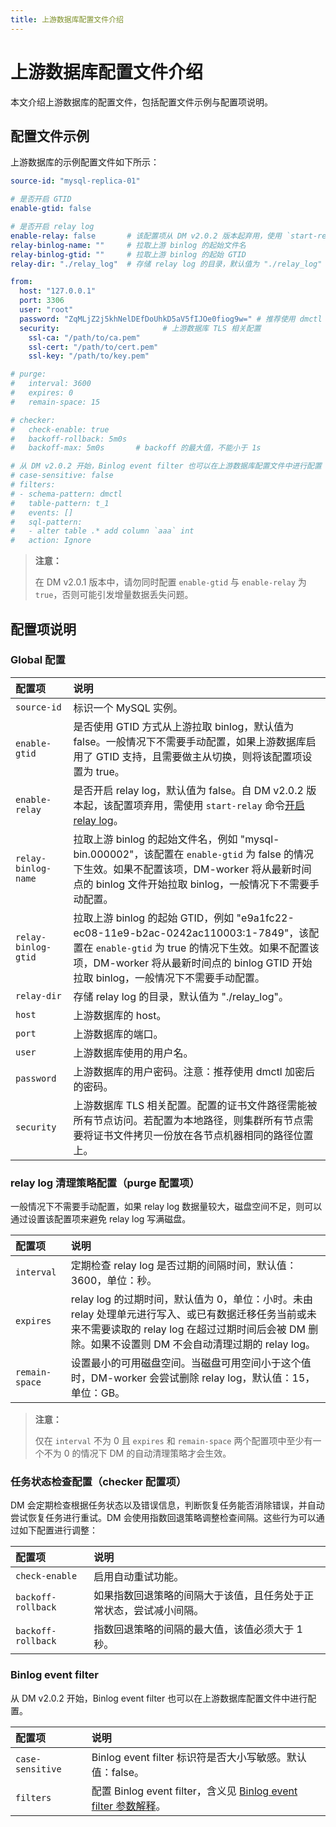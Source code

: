 ```yaml
---
title: 上游数据库配置文件介绍
---
```


# 上游数据库配置文件介绍

本文介绍上游数据库的配置文件，包括配置文件示例与配置项说明。

## 配置文件示例

上游数据库的示例配置文件如下所示：

```yaml
source-id: "mysql-replica-01"

# 是否开启 GTID
enable-gtid: false

# 是否开启 relay log
enable-relay: false       # 该配置项从 DM v2.0.2 版本起弃用，使用 `start-relay` 命令开启 relay log
relay-binlog-name: ""     # 拉取上游 binlog 的起始文件名
relay-binlog-gtid: ""     # 拉取上游 binlog 的起始 GTID
relay-dir: "./relay_log"  # 存储 relay log 的目录，默认值为 "./relay_log"

from:
  host: "127.0.0.1"
  port: 3306
  user: "root"
  password: "ZqMLjZ2j5khNelDEfDoUhkD5aV5fIJOe0fiog9w=" # 推荐使用 dmctl 对上游数据库的用户密码加密之后的密码
  security:                       # 上游数据库 TLS 相关配置
    ssl-ca: "/path/to/ca.pem"
    ssl-cert: "/path/to/cert.pem"
    ssl-key: "/path/to/key.pem"

# purge:
#   interval: 3600
#   expires: 0
#   remain-space: 15

# checker:
#   check-enable: true
#   backoff-rollback: 5m0s
#   backoff-max: 5m0s       # backoff 的最大值，不能小于 1s

# 从 DM v2.0.2 开始，Binlog event filter 也可以在上游数据库配置文件中进行配置
# case-sensitive: false
# filters:
# - schema-pattern: dmctl
#   table-pattern: t_1
#   events: []
#   sql-pattern:
#   - alter table .* add column `aaa` int
#   action: Ignore
```

> **注意：**
>
> 在 DM v2.0.1 版本中，请勿同时配置 `enable-gtid` 与 `enable-relay` 为 `true`，否则可能引发增量数据丢失问题。

## 配置项说明

### Global 配置

| 配置项        | 说明                                    |
| :------------ | :--------------------------------------- |
| `source-id` | 标识一个 MySQL 实例。|
| `enable-gtid` | 是否使用 GTID 方式从上游拉取 binlog，默认值为 false。一般情况下不需要手动配置，如果上游数据库启用了 GTID 支持，且需要做主从切换，则将该配置项设置为 true。 |
| `enable-relay` | 是否开启 relay log，默认值为 false。自 DM v2.0.2 版本起，该配置项弃用，需使用 `start-relay` 命令[开启 relay log](relay-log.md#启动停止-relay-log)。 |
| `relay-binlog-name` | 拉取上游 binlog 的起始文件名，例如 "mysql-bin.000002"，该配置在 `enable-gtid` 为 false 的情况下生效。如果不配置该项，DM-worker 将从最新时间点的 binlog 文件开始拉取 binlog，一般情况下不需要手动配置。 |
| `relay-binlog-gtid` | 拉取上游 binlog 的起始 GTID，例如 "e9a1fc22-ec08-11e9-b2ac-0242ac110003:1-7849"，该配置在 `enable-gtid` 为 true 的情况下生效。如果不配置该项，DM-worker 将从最新时间点的 binlog GTID 开始拉取 binlog，一般情况下不需要手动配置。 |
| `relay-dir` | 存储 relay log 的目录，默认值为 "./relay_log"。|
| `host` | 上游数据库的 host。|
| `port` | 上游数据库的端口。|
| `user` | 上游数据库使用的用户名。|
| `password` | 上游数据库的用户密码。注意：推荐使用 dmctl 加密后的密码。|
| `security` | 上游数据库 TLS 相关配置。配置的证书文件路径需能被所有节点访问。若配置为本地路径，则集群所有节点需要将证书文件拷贝一份放在各节点机器相同的路径位置上。|

### relay log 清理策略配置（purge 配置项）

一般情况下不需要手动配置，如果 relay log 数据量较大，磁盘空间不足，则可以通过设置该配置项来避免 relay log 写满磁盘。

| 配置项        | 说明                                    |
| :------------ | :--------------------------------------- |
| `interval` | 定期检查 relay log 是否过期的间隔时间，默认值：3600，单位：秒。 |
| `expires` | relay log 的过期时间，默认值为 0，单位：小时。未由 relay 处理单元进行写入、或已有数据迁移任务当前或未来不需要读取的 relay log 在超过过期时间后会被 DM 删除。如果不设置则 DM 不会自动清理过期的 relay log。 |
| `remain-space` | 设置最小的可用磁盘空间。当磁盘可用空间小于这个值时，DM-worker 会尝试删除 relay log，默认值：15，单位：GB。 |

> **注意：**
>
> 仅在 `interval` 不为 0 且 `expires` 和 `remain-space` 两个配置项中至少有一个不为 0 的情况下 DM 的自动清理策略才会生效。

### 任务状态检查配置（checker 配置项）

DM 会定期检查根据任务状态以及错误信息，判断恢复任务能否消除错误，并自动尝试恢复任务进行重试。DM 会使用指数回退策略调整检查间隔。这些行为可以通过如下配置进行调整：

| 配置项        | 说明                                    |
| :------------ | :--------------------------------------- |
| `check-enable` | 启用自动重试功能。 |
| `backoff-rollback` | 如果指数回退策略的间隔大于该值，且任务处于正常状态，尝试减小间隔。 |
| `backoff-rollback` | 指数回退策略的间隔的最大值，该值必须大于 1 秒。 |

### Binlog event filter

从 DM v2.0.2 开始，Binlog event filter 也可以在上游数据库配置文件中进行配置。

| 配置项        | 说明                                    |
| :------------ | :--------------------------------------- |
| `case-sensitive` | Binlog event filter 标识符是否大小写敏感。默认值：false。|
| `filters` | 配置 Binlog event filter，含义见 [Binlog event filter 参数解释](key-features.md#参数解释-2)。 |
